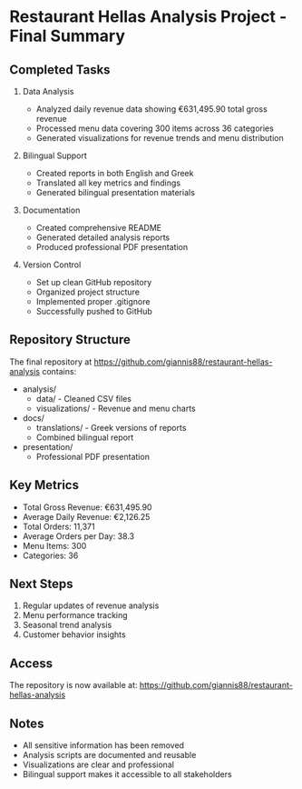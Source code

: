 # Restaurant Hellas Analysis Project - Final Summary

## Completed Tasks

1. Data Analysis
   - Analyzed daily revenue data showing €631,495.90 total gross revenue
   - Processed menu data covering 300 items across 36 categories
   - Generated visualizations for revenue trends and menu distribution

2. Bilingual Support
   - Created reports in both English and Greek
   - Translated all key metrics and findings
   - Generated bilingual presentation materials

3. Documentation
   - Created comprehensive README
   - Generated detailed analysis reports
   - Produced professional PDF presentation

4. Version Control
   - Set up clean GitHub repository
   - Organized project structure
   - Implemented proper .gitignore
   - Successfully pushed to GitHub

## Repository Structure
The final repository at https://github.com/giannis88/restaurant-hellas-analysis contains:

- analysis/
  - data/ - Cleaned CSV files
  - visualizations/ - Revenue and menu charts
- docs/
  - translations/ - Greek versions of reports
  - Combined bilingual report
- presentation/
  - Professional PDF presentation

## Key Metrics
- Total Gross Revenue: €631,495.90
- Average Daily Revenue: €2,126.25
- Total Orders: 11,371
- Average Orders per Day: 38.3
- Menu Items: 300
- Categories: 36

## Next Steps
1. Regular updates of revenue analysis
2. Menu performance tracking
3. Seasonal trend analysis
4. Customer behavior insights

## Access
The repository is now available at:
https://github.com/giannis88/restaurant-hellas-analysis

## Notes
- All sensitive information has been removed
- Analysis scripts are documented and reusable
- Visualizations are clear and professional
- Bilingual support makes it accessible to all stakeholders
